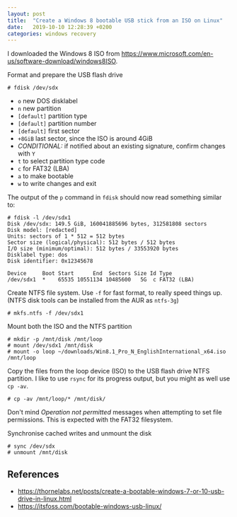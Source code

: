 ```yaml
---
layout: post
title:  "Create a Windows 8 bootable USB stick from an ISO on Linux"
date:   2019-10-10 12:28:39 +0200
categories: windows recovery
---
```


I downloaded the Windows 8 ISO from <https://www.microsoft.com/en-us/software-download/windows8ISO>.

Format and prepare the USB flash drive

```
# fdisk /dev/sdx
```

- `o` new DOS disklabel
- `n` new partition
- `[default]` partition type
- `[default]` partition number
- `[default]` first sector
- `+8GiB` last sector, since the ISO is around 4GiB
- *CONDITIONAL:* if notified about an existing signature, confirm changes with `Y`
- `t` to select partition type code
- `c` for FAT32 (LBA)
- `a` to make bootable
- `w` to write changes and exit

The output of the `p` command in `fdisk` should now read something similar to:

```
# fdisk -l /dev/sdx1
Disk /dev/sdx: 149.5 GiB, 160041885696 bytes, 312581808 sectors
Disk model: [redacted]
Units: sectors of 1 * 512 = 512 bytes
Sector size (logical/physical): 512 bytes / 512 bytes
I/O size (minimum/optimal): 512 bytes / 33553920 bytes
Disklabel type: dos
Disk identifier: 0x12345678

Device     Boot Start      End  Sectors Size Id Type
/dev/sdx1  *    65535 10551134 10485600   5G  c FAT32 (LBA)
```

Create NTFS file system. Use `-f` for fast format, to really speed things up.
(NTFS disk tools can be installed from the AUR as `ntfs-3g`)

```
# mkfs.ntfs -f /dev/sdx1
```

Mount both the ISO and the NTFS partition

```
# mkdir -p /mnt/disk /mnt/loop
# mount /dev/sdx1 /mnt/disk
# mount -o loop ~/downloads/Win8.1_Pro_N_EnglishInternational_x64.iso /mnt/loop
```

Copy the files from the loop device (ISO) to the USB flash drive NTFS partition.
I like to use `rsync` for its progress output, but you might as well use `cp -av`.

```
# cp -av /mnt/loop/* /mnt/disk/
```

Don't mind *Operation not permitted* messages when attempting to set file permissions.
This is expected with the FAT32 filesystem.

Synchronise cached writes and unmount the disk

```
# sync /dev/sdx
# unmount /mnt/disk
```

## References
- <https://thornelabs.net/posts/create-a-bootable-windows-7-or-10-usb-drive-in-linux.html>
- <https://itsfoss.com/bootable-windows-usb-linux/>
